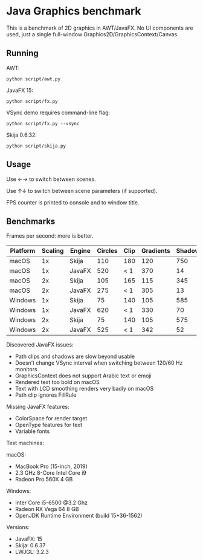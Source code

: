 # Java Graphics benchmark

This is a benchmark of 2D graphics in AWT/JavaFX. No UI components are used, just a single full-window Graphics2D/GraphicsContext/Canvas.

## Running

AWT:

```
python script/awt.py
```

JavaFX 15:

```
python script/fx.py
```

VSync demo requires command-line flag:

```
python script/fx.py --vsync
```

Skija 0.6.32:

```
python script/skija.py
```

## Usage

Use ←→ to switch between scenes.

Use ↑↓ to switch between scene parameters (if supported).

FPS counter is printed to console and to window title.

## Benchmarks

Frames per second: more is better.

Platform | Scaling | Engine | Circles | Clip | Gradients | Shadows | Words |
---------|---------|--------|---------|------|-----------|---------|-------|
macOS    | 1x      | Skija  | 110     | 180  | 120       | 750     | 32    |
macOS    | 1x      | JavaFX | 520     | < 1  | 370       | 14      | 320   |
macOS    | 2x      | Skija  | 105     | 165  | 115       | 345     | 35    |
macOS    | 2x      | JavaFX | 275     | < 1  | 305       | 13      | 335   |
Windows  | 1x      | Skija  | 75      | 140  | 105       | 585     | 30    |	
Windows  | 1x      | JavaFX | 620     | < 1  | 330       | 70      | 333   |
Windows  | 2x      | Skija  | 75      | 140  | 105       | 575     | 33    |
Windows  | 2x      | JavaFX | 525     | < 1  | 342       | 52      | 333   | 

Discovered JavaFX issues:

- Path clips and shadows are slow beyond usable
- Doesn’t change VSync interval when switching between 120/60 Hz monitors
- GraphicsContext does not support Arabic text or emoji
- Rendered text too bold on macOS
- Text with LCD smoothing renders very badly on macOS
- Path clip ignores FillRule

Missing JavaFX features:

- ColorSpace for render target
- OpenType features for text
- Variable fonts

Test machines:

macOS:

- MacBook Pro (15-inch, 2019)
- 2.3 GHz 8-Core Intel Core i9
- Radeon Pro 560X 4 GB

Windows:

- Inter Core i5-6500 @3.2 Ghz
- Radeon RX Vega 64 8 GB
- OpenJDK Runtime Environment (build 15+36-1562)

Versions:

- JavaFX: 15
- Skija: 0.6.37
- LWJGL: 3.2.3
